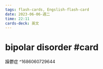 ```yaml
---
tags: flash-cards, Engslish-flash-card
date: 2023-06-06-週二
time: 22:11
cards-deck: 英文
---
```


# bipolar disorder #card 
躁鬱症
^1686060729644
